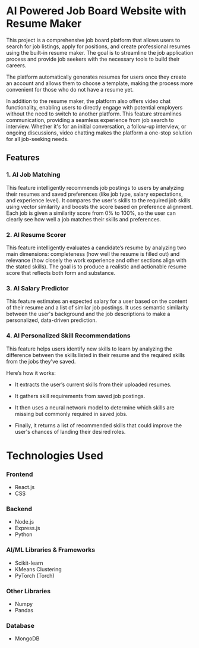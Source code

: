# **AI Powered Job Board Website with Resume Maker**

This project is a comprehensive job board platform that allows users to search for job listings, 
apply for positions, and create professional resumes using the built-in resume maker. 
The goal is to streamline the job application process and provide job seekers with the necessary tools to build their careers.

The platform automatically generates resumes for users once they create an account and allows them to choose a template,
making the process more convenient for those who do not have a resume yet.

In addition to the resume maker, the platform also offers video chat functionality, enabling users to directly engage with potential employers without the need to switch to another platform. 
This feature streamlines communication, providing a seamless experience from job search to interview. Whether it's for an initial conversation, a follow-up interview, 
or ongoing discussions, video chatting makes the platform a one-stop solution for all job-seeking needs.

## Features

### 1. AI Job Matching
This feature intelligently recommends job postings to users by analyzing their resumes and saved preferences (like job type, salary expectations, and experience level). It compares the user's skills to the required job skills using vector similarity and boosts the score based on preference alignment. Each job is given a similarity score from 0% to 100%, so the user can clearly see how well a job matches their skills and preferences.

### 2. AI Resume Scorer
This feature intelligently evaluates a candidate’s resume by analyzing two main dimensions: completeness (how well the resume is filled out) and relevance (how closely the work experience and other sections align with the stated skills). The goal is to produce a realistic and actionable resume score that reflects both form and substance.

### 3. AI Salary Predictor
This feature estimates an expected salary for a user based on the content of their resume and a list of similar job postings. It uses semantic similarity between the user's background and the job descriptions to make a personalized, data-driven prediction.

### 4. AI Personalized Skill Recommendations
This feature helps users identify new skills to learn by analyzing the difference between the skills listed in their resume and the required skills from the jobs they’ve saved.

Here’s how it works:

 - It extracts the user’s current skills from their uploaded resumes.

 - It gathers skill requirements from saved job postings.

 - It then uses a neural network model to determine which skills are missing but commonly required in saved jobs.

 - Finally, it returns a list of recommended skills that could improve the user's chances of landing their desired roles.

# Technologies Used

### Frontend
- React.js  
- CSS

### Backend
- Node.js  
- Express.js  
- Python

### AI/ML Libraries & Frameworks
- Scikit-learn  
- KMeans Clustering  
- PyTorch (Torch)

### Other Libraries
- Numpy
- Pandas

### Database
- MongoDB


